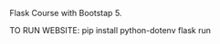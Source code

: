 Flask Course with Bootstap 5.

TO RUN WEBSITE:
                pip install python-dotenv
                flask run